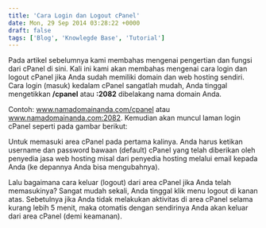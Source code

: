 ```yaml
---
title: 'Cara Login dan Logout cPanel'
date: Mon, 29 Sep 2014 03:28:22 +0000
draft: false
tags: ['Blog', 'Knowlegde Base', 'Tutorial']
---
```


Pada artikel sebelumnya kami membahas mengenai pengertian dan fungsi dari cPanel di sini. Kali ini kami akan membahas mengenai cara login dan logout cPanel jika Anda sudah memiliki domain dan web hosting sendiri. Cara login (masuk) kedalam cPanel sangatlah mudah, Anda tinggal mengetikkan **/cpanel** atau **:2082** dibelakang nama domain Anda.

Contoh: www.namadomainanda.com/cpanel atau www.namadomainanda.com:2082. Kemudian akan muncul laman login cPanel seperti pada gambar berikut:

Untuk memasuki area cPanel pada pertama kalinya. Anda harus ketikan username dan password bawaan (default) cPanel yang telah diberikan oleh penyedia jasa web hosting misal dari penyedia hosting melalui email kepada Anda (ke depannya Anda bisa mengubahnya).

Lalu bagaimana cara keluar (logout) dari area cPanel jika Anda telah memasukinya? Sangat mudah sekali, Anda tinggal klik menu logout di kanan atas. Sebetulnya jika Anda tidak melakukan aktivitas di area cPanel selama kurang lebih 5 menit, maka otomatis dengan sendirinya Anda akan keluar dari area cPanel (demi keamanan).